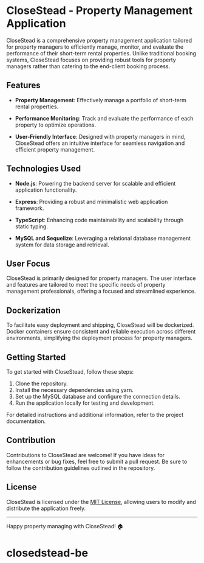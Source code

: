 # CloseStead - Property Management Application

CloseStead is a comprehensive property management application tailored for property managers to efficiently manage, monitor, and evaluate the performance of their short-term rental properties. Unlike traditional booking systems, CloseStead focuses on providing robust tools for property managers rather than catering to the end-client booking process.

## Features

- **Property Management**: Effectively manage a portfolio of short-term rental properties.
  
- **Performance Monitoring**: Track and evaluate the performance of each property to optimize operations.

- **User-Friendly Interface**: Designed with property managers in mind, CloseStead offers an intuitive interface for seamless navigation and efficient property management.

## Technologies Used

- **Node.js**: Powering the backend server for scalable and efficient application functionality.

- **Express**: Providing a robust and minimalistic web application framework.

- **TypeScript**: Enhancing code maintainability and scalability through static typing.

- **MySQL and Sequelize**: Leveraging a relational database management system for data storage and retrieval.

## User Focus

CloseStead is primarily designed for property managers. The user interface and features are tailored to meet the specific needs of property management professionals, offering a focused and streamlined experience.

## Dockerization

To facilitate easy deployment and shipping, CloseStead will be dockerized. Docker containers ensure consistent and reliable execution across different environments, simplifying the deployment process for property managers.

## Getting Started

To get started with CloseStead, follow these steps:

1. Clone the repository.
2. Install the necessary dependencies using yarn.
3. Set up the MySQL database and configure the connection details.
4. Run the application locally for testing and development.

For detailed instructions and additional information, refer to the project documentation.

## Contribution

Contributions to CloseStead are welcome! If you have ideas for enhancements or bug fixes, feel free to submit a pull request. Be sure to follow the contribution guidelines outlined in the repository.

## License

CloseStead is licensed under the [MIT License](LICENSE), allowing users to modify and distribute the application freely.

---

Happy property managing with CloseStead! 🏠
# closedstead-be

